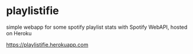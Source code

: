 # playlistifie

simple webapp for some spotify playlist stats with Spotify WebAPI, hosted on Heroku  

https://playlistifie.herokuapp.com
